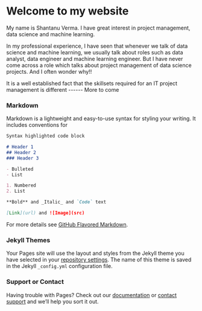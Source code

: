 # Welcome to my website

My name is Shantanu Verma. I have great interest in project management, data science and machine learning.

In my professional experience, I have seen that whenever we talk of data science and machine learning, we usually talk about roles such as data analyst, data engineer and machine learning engineer. But I have never come across a role which talks about project management of data science projects. And I often wonder why!!

It is a well established fact that the skillsets required for an IT project management is different ------ More to come

### Markdown

Markdown is a lightweight and easy-to-use syntax for styling your writing. It includes conventions for

```markdown
Syntax highlighted code block

# Header 1
## Header 2
### Header 3

- Bulleted
- List

1. Numbered
2. List

**Bold** and _Italic_ and `Code` text

[Link](url) and ![Image](src)
```

For more details see [GitHub Flavored Markdown](https://guides.github.com/features/mastering-markdown/).

### Jekyll Themes

Your Pages site will use the layout and styles from the Jekyll theme you have selected in your [repository settings](https://github.com/shantanuverma27/shantanuverma27.github.io/settings/pages). The name of this theme is saved in the Jekyll `_config.yml` configuration file.

### Support or Contact

Having trouble with Pages? Check out our [documentation](https://docs.github.com/categories/github-pages-basics/) or [contact support](https://support.github.com/contact) and we’ll help you sort it out.
